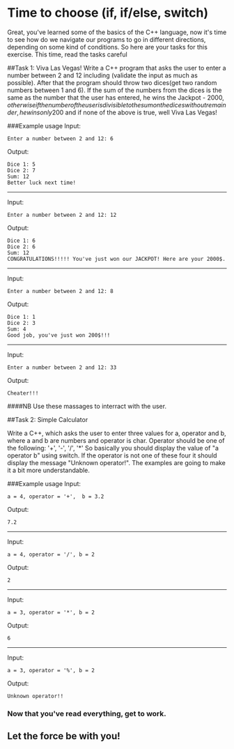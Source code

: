 Time to choose (if, if/else, switch)
=====================
Great, you've learned some of the basics of the C++ language, now it's time to see how do we navigate our programs to go in different directions, depending on some kind of conditions. So here are your tasks for this exercise.
This time, read the tasks careful

##Task 1: Viva Las Vegas!
Write a C++ program that asks the user to enter a number between 2 and 12 including (validate the input as much as possible). After that the program should throw two dices(get two random numbers between 1 and 6). If the sum of the numbers from the dices is the same as the number that the user has entered, he wins the Jackpot - 2000$, otherwise if the number of the user is divisible to the sum on the dices without remainder, he wins only 200$ and if none of the above is true, well Viva Las Vegas!

###Example usage
Input:
```
Enter a number between 2 and 12: 6
```

Output:
```
Dice 1: 5
Dice 2: 7
Sum: 12
Better luck next time!
```
___


Input:
```
Enter a number between 2 and 12: 12
```

Output:
```
Dice 1: 6
Dice 2: 6
Sum: 12
CONGRATULATIONS!!!!! You've just won our JACKPOT! Here are your 2000$.
```
___


Input:
```
Enter a number between 2 and 12: 8
```

Output:
```
Dice 1: 1
Dice 2: 3
Sum: 4
Good job, you've just won 200$!!!
```
___


Input:
```
Enter a number between 2 and 12: 33
```

Output:
```
Cheater!!!
```

####NB
Use these massages to interract with the user.

##Task 2: Simple Calculator

Write a C++, which asks the user to enter three values for a, operator and b, where a and b are numbers and operator is char. Operator should be one of the following: '+', '-', '/', '*'
So basically you should display the value of  "a operator b" using switch. If the operator is not one of these four it should display the message "Unknown operator!". The examples are going to make it a bit more understandable.

###Example usage
Input:
```
a = 4, operator = '+',  b = 3.2
```

Output:
```
7.2
```	

___

Input:
```
a = 4, operator = '/', b = 2 
```
Output:
```
2
```

___

Input:
```
a = 3, operator = '*', b = 2
```

Output:
```
6
```

___

Input: 
```
a = 3, operator = '%', b = 2
```

Output:
```
Unknown operator!!
```


### Now that you've read everything, get to work. 
## Let the force be with you!
